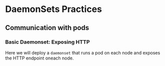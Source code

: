 # DaemonSets Practices
## Communication with pods

### Basic Daemonset: Exposing HTTP
Here we will deploy a `daemonset` that runs a pod on each node and exposes the HTTP endpoint oneach node.
